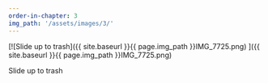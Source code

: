 ```yaml
---
order-in-chapter: 3
img_path: '/assets/images/3/'
---
```


[![Slide up to trash]({{ site.baseurl }}{{ page.img_path }}IMG_7725.png)
]({{ site.baseurl }}{{ page.img_path }}IMG_7725.png)

Slide up to trash
